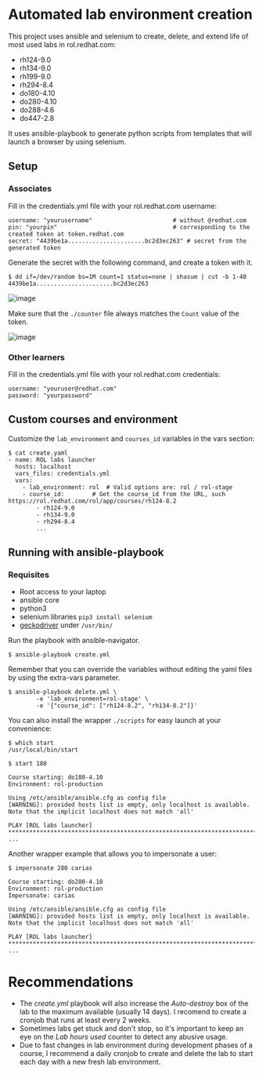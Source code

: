 # Automated lab environment creation
This project uses ansible and selenium to create, delete, and extend life of most used labs in rol.redhat.com:
  - rh124-9.0
  - rh134-9.0
  - rh199-9.0
  - rh294-8.4
  - do180-4.10
  - do280-4.10
  - do288-4.6
  - do447-2.8

It uses ansible-playbook to generate python scripts from templates that will launch a browser by using selenium.

## Setup
### Associates

Fill in the credentials.yml file with your rol.redhat.com username:
```
username: "yourusername"	                   # without @redhat.com
pin: "yourpin" 		                           # corresponding to the created token at token.redhat.com
secret: "4439be1a......................bc2d3ec263" # secret from the generated token
```

Generate the secret with the following command, and create a token with it.
```
$ dd if=/dev/random bs=1M count=1 status=none | shasum | cut -b 1-40
4439be1a......................bc2d3ec263

```

![image](https://user-images.githubusercontent.com/80515069/177427661-7a1d9c81-ad96-485c-a31a-376e7dc3c1e5.png)

Make sure that the `./counter` file always matches the `Count` value of the token.

![image](https://user-images.githubusercontent.com/80515069/177428398-59747c8c-1f9e-4904-8c15-7dc66e8c8f06.png)

### Other learners

Fill in the credentials.yml file with your rol.redhat.com credentials:
```
username: "youruser@redhat.com"
password: "yourpassword"
``` 

## Custom courses and environment
Customize the `lab_environment` and `courses_id` variables in the vars section:
```
$ cat create.yaml
- name: ROL labs launcher
  hosts: localhost
  vars_files: credentials.yml
  vars:
    - lab_environment: rol 	# Valid options are: rol / rol-stage
    - course_id:  		# Get the course_id from the URL, such https://rol.redhat.com/rol/app/courses/rh124-8.2
        - rh124-9.0
        - rh134-9.0
        - rh294-8.4
        ...
```

## Running with ansible-playbook

### Requisites
- Root access to your laptop
- ansible core
- python3
- selenium libraries
`pip3 install selenium`
- [geckodriver](https://github.com/mozilla/geckodriver/releases) under `/usr/bin/`

Run the playbook with ansible-navigator.
``` 
$ ansible-playbook create.yml

``` 

Remember that you can override the variables without editing the yaml files by using the extra-vars parameter.
```
$ ansible-playbook delete.yml \
        -e 'lab_environment=rol-stage' \
        -e '{"course_id": ["rh124-8.2", "rh134-8.2"]}'
```

You can also install the wrapper `./scripts` for easy launch at your convenience:
```
$ which start
/usr/local/bin/start

$ start 180 

Course starting: do180-4.10
Environment: rol-production

Using /etc/ansible/ansible.cfg as config file
[WARNING]: provided hosts list is empty, only localhost is available. Note that the implicit localhost does not match 'all'

PLAY [ROL labs launcher] *****************************************************************************************************************************************************************************************************************************************************************
...
``` 
Another wrapper example that allows you to impersonate a user:
```
$ impersonate 280 carias

Course starting: do280-4.10
Environment: rol-production
Impersonate: carias

Using /etc/ansible/ansible.cfg as config file
[WARNING]: provided hosts list is empty, only localhost is available. Note that the implicit localhost does not match 'all'

PLAY [ROL labs launcher] *****************************************************************************************************************************************************************************************************************************************************************
...
```


# Recommendations
- The *create.yml* playbook will also increase the *Auto-destroy* box of the lab to the maximum available (usually 14 days). I recomend to create a cronjob that runs at least every 2 weeks.
- Sometimes labs get stuck and don't stop, so it's important to keep an eye on the *Lab hours used* counter to detect any abusive usage.
- Due to fast changes in lab environment during development phases of a course, I recommend a daily cronjob to create and delete the lab to start each day with a new fresh lab environment.
